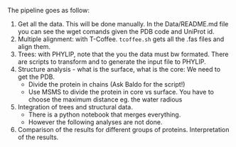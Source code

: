 The pipeline goes as follow:

1. Get all the data. This will be done manually. In the Data/README.md file you can see the wget comands given the PDB code and UniProt id.
2. Multiple alignment: with T-Coffee. `tcoffee.sh` gets all the .fas files and align them.
3. Trees: with PHYLIP, note that the you the data must bw formated. There are scripts to transform and to generate the input file to PHYLIP.
4. Structure analysis - what is the surface, what is the core: We need to get the PDB.
    - Divide the protein in chains (Ask Baldo for the script!)
    - Use MSMS to divide the protein in core vs surface. You have to choose the maximum distance eg. the water radious
5. Integration of trees and structural data.
    - There is a python notebook that merges everything.
    - However the following analyses are not done.
6. Comparison of the results for different groups of proteins. Interpretation of the results.
